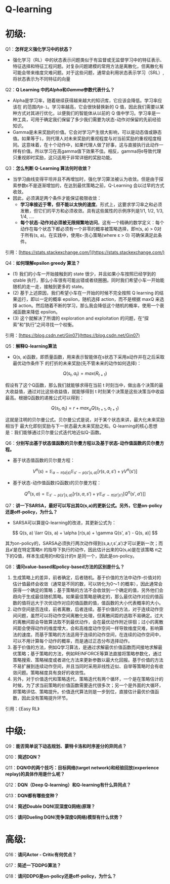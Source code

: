 # Q-learning

# 初级:

Q1：**怎样定义强化学习中的状态？**

- 强化学习（RL）中的状态表示问题类似于有监督或无监督学习中的特征表示、特征选择和特征工程问题。对复杂问题建模的常用方法是离散化，但离散化有可能会带来维度灾难问题。对于这些问题，通常会利用状态表示学习（SRL）,将状态表示为不同特征的向量

Q2：**Q Learning 中的*Alpha*和*Gamma*参数代表什么？**

- Alpha是学习率，随着继续获得越来越大的知识库，它应该会降低。学习率应该在 的范围内`0-1`。学习率越高，它会很快替换新的 Q 值，因此我们需要以某种方式对其进行优化，以便我们的智能体从以前的 Q 值中学习。学习率是一种工具，可用于确定我们保留了多少我们需要为状态-动作对保留的先前经验知识。
- Gamma是未来奖励的价值。它会对学习产生很大影响，可以是动态值或静态值。如果等于`1`，则代理人对未来奖励的重视程度与对当前奖励的重视程度相同。这意味着，在十个动作中，如果代理人做了好事，这与直接执行此动作一样有价值。所以学习在高gamma值下效果不佳。相反，gamma将`0`导致代理只重视即时奖励，这只适用于非常详细的奖励功能。

Q3：**怎么判断 Q-Learning 算法何时收敛？**

- 当学习曲线变得平坦并且不再增加时，强化学习算法被认为收敛。但是由于探索参数ε不是逐渐增加的，在达到最优策略之前，Q-Learning 会以过早的方式收敛。
- 因此，必须满足两个条件才能保证极限收敛：
    - **学习率接近于零，但不能以太快的速度**。形式上，这要求学习率之和必须发散，但它们的平方和必须收敛。具有这些属性的示例序列是1/1, 1/2, 1/3, 1/4, ....
    - **每个状态-动作对必须被无限频繁地访问**。这有一个精确的数学定义：每个动作在每个状态下都必须有一个非零的概率被策略选择，即π(s, a) > 0对于所有(s, a)。在实践中，使用ε-贪心策略(where ε > 0) 可确保满足此条件。

引用：[https://stats.stackexchange.com/](https://stats.stackexchange.com/)

Q4：**如何理解epsilon greedy 算法？**

- (1) 我们的小车一开始接触到的 state 很少，并且如果小车按照已经学到的 qtable 执行，那么小车很有可能出错或者绕圈圈。同时我们希望小车一开始能随机的走一走，接触到更多的 state。
- (2) 基于上述原因，我们希望小车在一开始的时候不完全按照 Q learning 的结果运行，即以一定的概率 epsilon，随机选择 action，而不是根据 maxQ 来选择 action。然后随着不断的学习，那么我会降低这个随机的概率，使用一个衰减函数来降低 epsilon。
- (3) 这个就解决了所谓的 exploration and exploitation 的问题，在“探索”和“执行”之间寻找一个权衡。

引用：[https://blog.csdn.net/Gin07](https://blog.csdn.net/Gin07)

Q5：**解释Q-learning算法**

- Q(s, a)函数，即质量函数，用来表示智能体在s状态下采用a动作并在之后采取最优动作条件下
的打折的未来奖励(先不管未来的动作如何选择)：

$$
Q(s_t,a_t)=max(R_{t+1})
$$

假设有了这个Q函数，那么我们就能够求得在当前 t 时刻当中，做出各个决策的最大收益值，通过对比这些收益值，就能够得到 t 时刻某个决策是这些决策当中收益最高。根据Q函数的递推公式可以得到：

$$
Q(s_t,a_t)=r+max_aQ(s_{t+1},a_{t+1})
$$

这就是注明的贝尔曼公式。贝尔曼公式是说，对于某个状态来讲，最大化未来奖励相当于 最大化即刻奖励与下一状态最大未来奖励之和。Q-learning的核心思想是：我们能够通过贝尔曼公式迭代地近似Q-函数。

Q6：**分别写出基于状态值函数的贝尔曼方程以及基于状态-动作值函数的贝尔曼方程。**

- 基于状态值函数的贝尔曼方程：

$$
{{V}^{\pi }}(s)={{\mathbb{E}}_{a \sim \pi (a|s)}}{{\mathbb{E}}_{s'\sim p(s'|s,a)}}[r(s,a,s')+\gamma {{V}^{\pi }}(s')]
$$

- 基于状态-动作值函数(Q函数)的贝尔曼方程：

$$
{{Q}^{\pi }}(s,a)={{\mathbb{E}}_{s'\sim p(s'|s,a)}}\left[ r(s,a,s')+\gamma {{\mathbb{E}}_{a'\sim \pi (a'|s')}}[{{Q}^{\pi }}(s',a')] \right]
$$

Q7：**讲一下SARSA，最好可以写出其Q(s,a)的更新公式。另外，它是on-policy还是off-policy，为什么？**

- SARSA可以算是Q-learning的改进，其更新公式为：

$$
Q(s, a) \larr Q(s, a) + \alpha [r(s,a) + \gamma Q(s', a') - Q(s, a)]
$$

其为on-policy的，SARSA必须执行两次动作得到(s,a,r,s′,a′)才可以更新一次；而且a′是在特定策略π
的指导下执行的动作，因此估计出来的Q(s,a)是在该策略 π之下的Q值，样本生成用的π和估计的π
是同一个，因此是on-policy。

Q8：**请问value-based和policy-based方法的区别是什么？**

1. 生成策略上的差异，前者确定，后者随机。基于价值的方法中动作-价值对的估计值最终会收敛（通常是不同的数，可以转化为0～1 的概率），因此通常会获得一个确定的策略；基于策略的方法不会收敛到一个确定的值，另外他们会趋向于生成最佳随机策略。如果最佳策略是确定的，那么最优动作对应的值函数的值将远大于次优动作对应的值函数的值，值函数的大小代表概率的大小。
2. 动作空间是否连续，前者离散，后者连续。基于价值的方法，对于连续动作空间问题，虽然可以将动作空间离散化处理，但离散间距的选取不易确定。过大的离散间距会导致算法取不到最优动作，会在最优动作附近徘徊；过小的离散间距会使得动作的维度增大，会和高维度动作空间一样导致维度灾难，影响算法的速度。而基于策略的方法适用于连续的动作空间，在连续的动作空间中，可以不用计算每个动作的概率，而是通过正态分布选择动作。
3. 基于价值的方法，例如Q学习算法，是通过求解最优价值函数而间接地求解最优策略；基于策略的方法，例如REINFORCE等算法直接将策略参数化，通过策略搜索、策略梯度或者进化方法来更新参数以最大化回报。基于价值的方法不易扩展到连续动作空间，并且当同时采用非线性近似、自举等策略时会有收敛问题。策略梯度具有良好的收敛性。
4. 另外，对于价值迭代和策略迭代，策略迭代有两个循环，一个是在策略估计的时候，为了求当前策略的价值函数需要迭代很多次；另一个是外面的大循环，即策略评估、策略提升。价值迭代算法则是一步到位，直接估计最优价值函数，因此没有策略提升环节。

引用：《Easy RL》

# 中级:

Q9：**能否简单说下动态规划、蒙特卡洛和时序差分的异同点？**

Q10：**简述DQN？**

Q11：**DQN中的两个技巧：目标网络(target network)和经验回放(experience replay)的具体作用是什么呢？**

Q12：**DQN（Deep Q-learning）和Q-learning有什么异同点？**

Q13：**DQN都有哪些变种？**

Q14：**简述Double DQN(双深度Q网络)原理？**

Q15：**请问Dueling DQN(竞争深度Q网络)模型有什么优势？**

# 高级:

Q16：**请问Actor - Critic有何优点？**

Q17：**简述一下DDPG算法？**

Q18：**请问DDPG是on-policy还是off-policy，为什么？**
